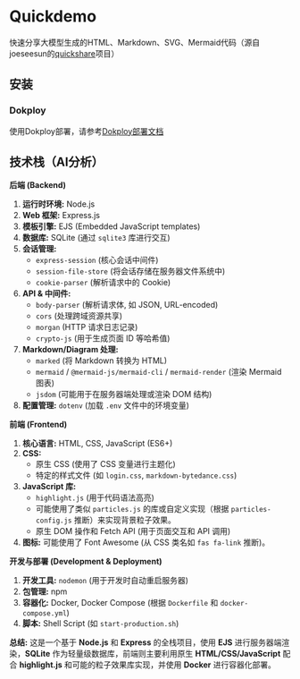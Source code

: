 # Quickdemo

快速分享大模型生成的HTML、Markdown、SVG、Mermaid代码（源自joeseesun的[quickshare](https://github.com/joeseesun/quickshare)项目）

## 安装

### Dokploy
使用Dokploy部署，请参考[Dokploy部署文档](https://docs.dokploy.com/docs/quickstart/deploy-with-dokploy)


## 技术栈（AI分析）

**后端 (Backend)**

1.  **运行时环境:** Node.js
2.  **Web 框架:** Express.js
3.  **模板引擎:** EJS (Embedded JavaScript templates)
4.  **数据库:** SQLite (通过 `sqlite3` 库进行交互)
5.  **会话管理:**
    * `express-session` (核心会话中间件)
    * `session-file-store` (将会话存储在服务器文件系统中)
    * `cookie-parser` (解析请求中的 Cookie)
6.  **API & 中间件:**
    * `body-parser` (解析请求体, 如 JSON, URL-encoded)
    * `cors` (处理跨域资源共享)
    * `morgan` (HTTP 请求日志记录)
    * `crypto-js` (用于生成页面 ID 等哈希值)
7.  **Markdown/Diagram 处理:**
    * `marked` (将 Markdown 转换为 HTML)
    * `mermaid` / `@mermaid-js/mermaid-cli` / `mermaid-render` (渲染 Mermaid 图表)
    * `jsdom` (可能用于在服务器端处理或渲染 DOM 结构)
8.  **配置管理:** `dotenv` (加载 `.env` 文件中的环境变量)

**前端 (Frontend)**

1.  **核心语言:** HTML, CSS, JavaScript (ES6+)
2.  **CSS:**
    * 原生 CSS (使用了 CSS 变量进行主题化)
    * 特定的样式文件 (如 `login.css`, `markdown-bytedance.css`)
3.  **JavaScript 库:**
    * `highlight.js` (用于代码语法高亮)
    * 可能使用了类似 `particles.js` 的库或自定义实现（根据 `particles-config.js` 推断）来实现背景粒子效果。
    * 原生 DOM 操作和 Fetch API (用于页面交互和 API 调用)
4.  **图标:** 可能使用了 Font Awesome (从 CSS 类名如 `fas fa-link` 推断)。

**开发与部署 (Development & Deployment)**

1.  **开发工具:** `nodemon` (用于开发时自动重启服务器)
2.  **包管理:** npm
3.  **容器化:** Docker, Docker Compose (根据 `Dockerfile` 和 `docker-compose.yml`)
4.  **脚本:** Shell Script (如 `start-production.sh`)

**总结:** 这是一个基于 **Node.js** 和 **Express** 的全栈项目，使用 **EJS** 进行服务器端渲染，**SQLite** 作为轻量级数据库，前端则主要利用原生 **HTML/CSS/JavaScript** 配合 **highlight.js** 和可能的粒子效果库实现，并使用 **Docker** 进行容器化部署。